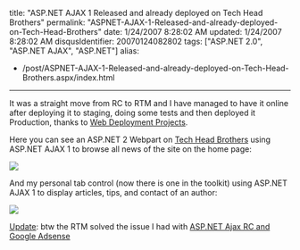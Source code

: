 title: "ASP.NET AJAX 1 Released and already deployed on Tech Head Brothers"
permalink: "ASPNET-AJAX-1-Released-and-already-deployed-on-Tech-Head-Brothers"
date: 1/24/2007 8:28:02 AM
updated: 1/24/2007 8:28:02 AM
disqusIdentifier: 20070124082802
tags: ["ASP.NET 2.0", "ASP.NET AJAX", "ASP.NET"]
alias:
 - /post/ASPNET-AJAX-1-Released-and-already-deployed-on-Tech-Head-Brothers.aspx/index.html
---
It was a straight move from RC to RTM and I have managed to have it online after deploying it to staging, doing some tests and then deployed it Production, thanks to [Web Deployment Projects](http://msdn2.microsoft.com/en-us/asp.net/aa336619.aspx).

Here you can see an ASP.NET 2 Webpart on [Tech Head Brothers](http://www.techheadbrothers.com/) using ASP.NET AJAX 1 to browse all news of the site on the home page:
<!-- more -->

![](http://www.techheadbrothers.com/images/WindowsLiveWriter/TechHeadBrothersintgreASP.NETAJAX1.0_14F42/techheadbrothers_asp.net_ajax_rtm_1%5B3%5D.gif)

And my personal tab control (now there is one in the toolkit) using ASP.NET AJAX 1 to display articles, tips, and contact of an author:

![](http://www.techheadbrothers.com/images/WindowsLiveWriter/TechHeadBrothersintgreASP.NETAJAX1.0_14F42/techheadbrothers_asp.net_ajax_rtm_2%5B3%5D.gif)

<u>Update</u>: btw the RTM solved the issue I had with [ASP.NET Ajax RC and Google Adsense](http://weblogs.asp.net/lkempe/archive/2006/12/22/asp-net-ajax-rc-and-google-adsense.aspx)
